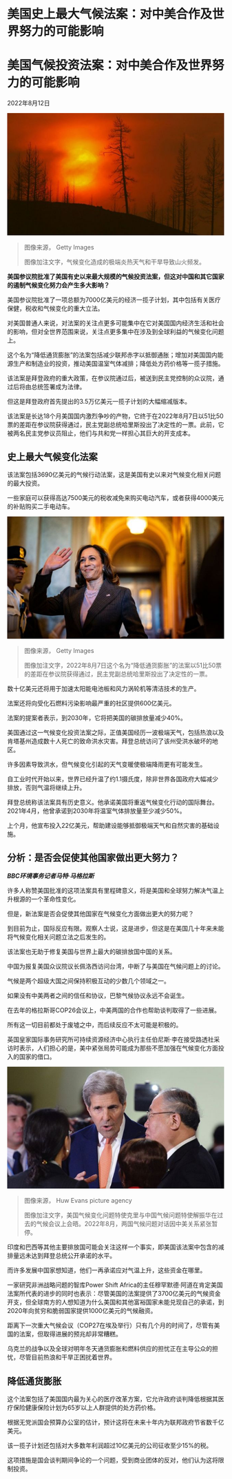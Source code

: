 # 美国史上最大气候法案：对中美合作及世界努力的可能影响


#  美国气候投资法案：对中美合作及世界努力的可能影响

2022年8月12日

![fire](_126242353_gettyimages-1242265692.jpg)

> 图像来源，  Getty Images
>
> 图像加注文字，气候变化造成的极端炎热天气和干旱导致山火频发。

**美国参议院批准了美国有史以来最大规模的气候投资法案，但这对中国和其它国家的遏制气候变化努力会产生多大影响？**

美国参议院批准了一项总额为7000亿美元的经济一揽子计划，其中包括有关医疗保健，税收和气候变化的重大立法。

对美国普通人来说，对法案的关注点更多可能集中在它对美国国内经济生活和社会的影响，但对全世界范围来说，关注点更多集中在涉及到全球利益的气候变化问题上。

这个名为“降低通货膨胀”的法案包括减少联邦赤字以抵御通胀；增加对美国国内能源生产和制造业的投资，推动美国温室气体减排；降低处方药价格等一揽子措施。

该法案是拜登政府的重大政策，在参议院通过后，被送到民主党控制的众议院，通过后将由总统签署成为法律。

但这是拜登政府首先提出的3.5万亿美元一揽子计划的大幅缩减版本。

该法案是长达18个月美国国内激烈争吵的产物，它终于在2022年8月7日以51比50票的差距在参议院获得通过，民主党副总统哈里斯投出了决定性的一票。此前，它被两名民主党参议员阻止，他们与共和党一样担心其巨大的开支成本。

##  史上最大气候变化法案

该法案包括3690亿美元的气候行动法案，这是美国有史以来对气候变化相关问题的最大投资。

一些家庭可以获得高达7500美元的税收减免来购买电动汽车，或者获得4000美元的补贴购买二手电动车。

![Vice President Kamala Harris](_126248194_gettyimages-1242372804.jpg)

> 图像来源，  Getty Images
>
> 图像加注文字，2022年8月7日这个名为“降低通货膨胀”的法案以51比50票的差距在参议院获得通过，民主党副总统哈里斯投出了决定性的一票。

数十亿美元还将用于加速太阳能电池板和风力涡轮机等清洁技术的生产。

法案还将向受化石燃料污染影响最严重的社区提供600亿美元。

法案的提案者表示，到2030年，它将把美国的碳排放量减少40%。

美国通过这一气候变化投资法案之际，正值美国经历一波极端天气，包括热浪以及肯塔基州造成数十人死亡的致命洪水灾害。拜登总统访问了该州受洪水破坏的地区。

许多因素导致洪水，但气候变化引起的天气变暖使极端降雨更有可能发生。

自工业时代开始以来，世界已经升温了约1.1摄氏度，除非世界各国政府大幅减少排放，否则气温将继续上升。

拜登总统称该法案具有历史意义。他承诺美国将重返气候变化行动的国际舞台。2021年4月，他曾承诺到2030年将温室气体排放量至少减少50%。

上个月，他宣布投入22亿美元，帮助建设能够抵御极端天气和自然灾害的基础设施。

##  分析：是否会促使其他国家做出更大努力？

_**BBC环境事务记者马特·马格拉斯**_

许多人称赞美国批准的这项法案具有里程碑意义，将是美国和全球努力解决气温上升根源的一个革命性变化。

但是，新法案是否会促使其他国家在气候变化方面做出更大的努力呢？

到目前为止，国际反应有限。观察人士说，这是进步，但这是在美国几十年来未能将气候变化相关问题立法之后发生的。

该法案也无助于修复美国与世界上最大的碳排放国中国的关系。

中国为报复美国众议院议长佩洛西访问台湾，中断了与美国在气候问题上的讨论。

气候是两个超级大国之间保持积极互动的少数几个领域之一。

如果没有中美两者之间的信任和协议，巴黎气候协议永远不会诞生。

在去年的格拉斯哥COP26会议上，中美两国的合作也帮助谈判取得了一些进展。

所有这一切目前都处于废墟之中，而后续反应不太可能是积极的。

英国皇家国际事务研究所可持续资源经济中心执行主任伯尼斯·李在接受路透社采访时表示，人们担心的是，美中紧张局势可能成为那些不愿加强在气候变化方面投入的国家的借口。

![Kerry and Xie](_126242391_gettyimages-501103264.jpg)

> 图像来源，  Huw Evans picture agency
>
> 图像加注文字，美国气候变化问题特使克里与中国气候问题特使解振华在过去的气候会议上会晤。2022年8月，两国气候问题对话因中美关系紧张暂停。

印度和巴西等其他主要排放国可能会关注这样一个事实，即美国该法案中包含的减排量远未达到拜登总统公开承诺的水平。

而许多发展中国家想知道，他们一再承诺应对气温上升，这些资金在哪里。

一家研究非洲战略问题的智库Power Shift Africa的主任穆罕默德·阿道在肯定美国法案所代表的进步的同时也表示：尽管美国的法案提供了3700亿美元的气候资金开支，但全球南方的人想知道为什么美国和其他富裕国家未能兑现自己的承诺，到2020年向贫穷和脆弱国家提供1000亿美元的气候融资。

距离下一次重大气候会议（COP27在埃及举行）只有几个月的时间了，尽管有美国的法案，但取得进展的预兆却非常糟糕。

乌克兰的战争以及全球对明年冬天通货膨胀和燃料供应的担忧正在主导公众的担忧，尽管目前热浪和干旱正困扰着世界。

##  降低通货膨胀

这个法案包括了美国国内最为关心的医疗改革方案，它允许政府谈判降低根据其医疗保险健康保险计划为65岁以上人群提供的处方药价格。

根据无党派国会预算办公室的估计，预计这将在未来十年内为联邦政府节省数千亿美元。

该一揽子计划还包括对大多数年利润超过10亿美元的公司征收至少15%的税。

这项措施是国会谈判期间争论的一个问题，受到商业团体的反对，他们认为这将限制投资。


